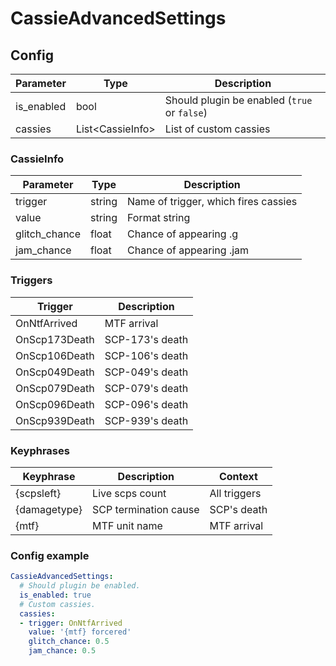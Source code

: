 # CassieAdvancedSettings
## Config
| Parameter | Type | Description |
| -------- | --- | -------- |
| is_enabled | bool | Should plugin be enabled (`true` or `false`) |
| cassies | List\<CassieInfo\> | List of custom cassies |
### CassieInfo
| Parameter | Type | Description |
| -------- | --- | -------- |
| trigger | string | Name of trigger, which fires cassies |
| value | string | Format string |
| glitch_chance | float | Chance of appearing .g |
| jam_chance | float | Chance of appearing .jam |
### Triggers
| Trigger | Description |
| ------- | -------- |
| OnNtfArrived  | MTF arrival |
| OnScp173Death | SCP-173's death |
| OnScp106Death | SCP-106's death |
| OnScp049Death | SCP-049's death |
| OnScp079Death | SCP-079's death |
| OnScp096Death | SCP-096's death |
| OnScp939Death | SCP-939's death |
### Keyphrases
| Keyphrase | Description | Context |
| -------------- | -------- | -------- |
| {scpsleft}     | Live scps count | All triggers |
| {damagetype}   | SCP termination cause | SCP's death |
| {mtf}          | MTF unit name | MTF arrival |
### Config example
```yaml
CassieAdvancedSettings:
  # Should plugin be enabled.
  is_enabled: true
  # Custom cassies.
  cassies:
  - trigger: OnNtfArrived
    value: '{mtf} forcered'
    glitch_chance: 0.5
    jam_chance: 0.5
```
